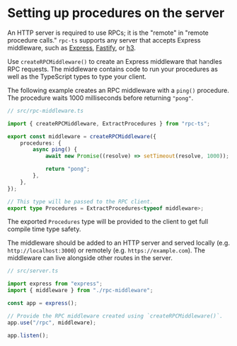 # Setting up procedures on the server

An HTTP server is required to use RPCs; it is the "remote" in "remote procedure calls." `rpc-ts` supports any server that accepts Express middleware, such as [Express][express], [Fastify][fastify], or [h3][h3].

Use `createRPCMiddleware()` to create an Express middleware that handles RPC requests. The middleware contains code to run your procedures as well as the TypeScript types to type your client.

The following example creates an RPC middleware with a `ping()` procedure. The procedure waits 1000 milliseconds before returning `"pong"`.

```typescript
// src/rpc-middleware.ts

import { createRPCMiddleware, ExtractProcedures } from "rpc-ts";

export const middleware = createRPCMiddleware({
	procedures: {
		async ping() {
			await new Promise((resolve) => setTimeout(resolve, 1000));

			return "pong";
		},
	},
});

// This type will be passed to the RPC client.
export type Procedures = ExtractProcedures<typeof middleware>;
```

The exported `Procedures` type will be provided to the client to get full compile time type safety.

The middleware should be added to an HTTP server and served locally (e.g. `http://localhost:3000`) or remotely (e.g. `https://example.com`). The middleware can live alongside other routes in the server.

```typescript
// src/server.ts

import express from "express";
import { middleware } from "./rpc-middleware";

const app = express();

// Provide the RPC middleware created using `createRPCMiddleware()`.
app.use("/rpc", middleware);

app.listen();
```

[express]: https://expressjs.com/
[fastify]: https://www.fastify.io/
[h3]: https://github.com/unjs/h3
